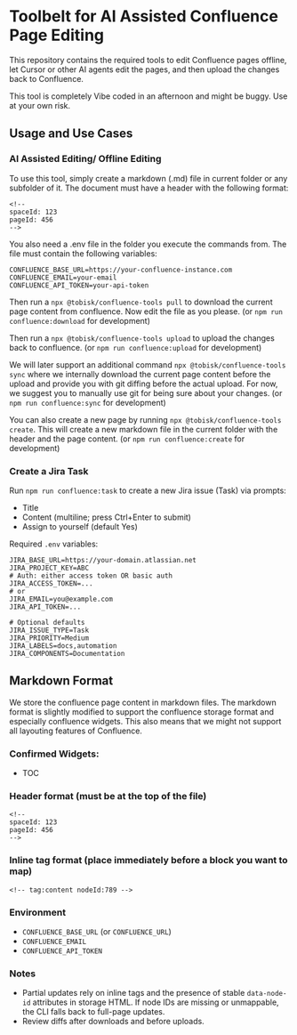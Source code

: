 # Toolbelt for AI Assisted Confluence Page Editing

This repository contains the required tools to edit Confluence pages offline, let Cursor or other AI agents edit the pages, and then upload the changes back to Confluence.

This tool is completely Vibe coded in an afternoon and might be buggy. Use at your own risk.

## Usage and Use Cases

### AI Assisted Editing/ Offline Editing

To use this tool, simply create a markdown (.md) file in current folder or any subfolder of it. The document must have a header with the following format:

```
<!--
spaceId: 123
pageId: 456
-->
```

You also need a .env file in the folder you execute the commands from. The file must contain the following variables:

```
CONFLUENCE_BASE_URL=https://your-confluence-instance.com
CONFLUENCE_EMAIL=your-email
CONFLUENCE_API_TOKEN=your-api-token
```

Then run a `npx @tobisk/confluence-tools pull` to download the current page content from confluence. Now edit the file as you please. (or `npm run confluence:download` for development)

Then run a `npx @tobisk/confluence-tools upload` to upload the changes back to confluence. (or `npm run confluence:upload` for development)

We will later support an additional command `npx @tobisk/confluence-tools sync` where we internally download the current page content before the upload and provide you with git diffing before the actual upload. For now, we suggest you to manually use git for being sure about your changes. (or `npm run confluence:sync` for development)

You can also create a new page by running `npx @tobisk/confluence-tools create`. This will create a new markdown file in the current folder with the header and the page content. (or `npm run confluence:create` for development)

### Create a Jira Task

Run `npm run confluence:task` to create a new Jira issue (Task) via prompts:

- Title
- Content (multiline; press Ctrl+Enter to submit)
- Assign to yourself (default Yes)

Required `.env` variables:

```
JIRA_BASE_URL=https://your-domain.atlassian.net
JIRA_PROJECT_KEY=ABC
# Auth: either access token OR basic auth
JIRA_ACCESS_TOKEN=...
# or
JIRA_EMAIL=you@example.com
JIRA_API_TOKEN=...

# Optional defaults
JIRA_ISSUE_TYPE=Task
JIRA_PRIORITY=Medium
JIRA_LABELS=docs,automation
JIRA_COMPONENTS=Documentation
```

## Markdown Format

We store the confluence page content in markdown files. The markdown format is slightly modified to support the confluence storage format and especially confluence widgets. This also means that we might not support all layouting features of Confluence.

### Confirmed Widgets:

- TOC

### Header format (must be at the top of the file)

```
<!--
spaceId: 123
pageId: 456
-->
```

### Inline tag format (place immediately before a block you want to map)

```
<!-- tag:content nodeId:789 -->
```

### Environment

- `CONFLUENCE_BASE_URL` (or `CONFLUENCE_URL`)
- `CONFLUENCE_EMAIL`
- `CONFLUENCE_API_TOKEN`


### Notes

- Partial updates rely on inline tags and the presence of stable `data-node-id` attributes in storage HTML. If node IDs are missing or unmappable, the CLI falls back to full-page updates.
- Review diffs after downloads and before uploads.


